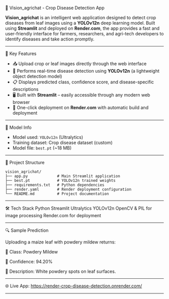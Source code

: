 🌿 Vision_agrichat - Crop Disease Detection App

**Vision_agrichat** is an intelligent web application designed to detect crop diseases from leaf images using a **YOLOv12n** deep learning model. Built using **Streamlit** and deployed on **Render.com**, the app provides a fast and user-friendly interface for farmers, researchers, and agri-tech developers to identify diseases and take action promptly.

---

📌 Key Features

- 📤 Upload crop or leaf images directly through the web interface
- 🧠 Performs real-time disease detection using **YOLOv12n** (a lightweight object detection model)
- 📋 Displays predicted class, confidence score, and disease-specific descriptions
- 🖥️ Built with **Streamlit** – easily accessible through any modern web browser
- 🚀 One-click deployment on **Render.com** with automatic build and deployment

---

🧠 Model Info

- Model used: `YOLOv12n` (Ultralytics)
- Training dataset: Crop disease dataset (custom)
- Model file: `best.pt` (~18 MB)

---

📂 Project Structure

    vision_agrichat/
    ├── app.py             # Main Streamlit application
    ├── best.pt            # YOLOv12n trained weights
    ├── requirements.txt   # Python dependencies
    ├── render.yaml        # Render deployment configuration
    └── README.md          # Project documentation


---

🛠 Tech Stack
Python 
Streamlit 
Ultralytics YOLOv12n 
OpenCV & PIL for image processing 
Render.com for deployment 

---

🔍 Sample Prediction

Uploading a maize leaf with powdery mildew returns:

🧪 Class: Powdery Mildew

🔢 Confidence: 94.20%

📝 Description: White powdery spots on leaf surfaces.

---
🌐 Live App: https://render-crop-disease-detection.onrender.com/

---

